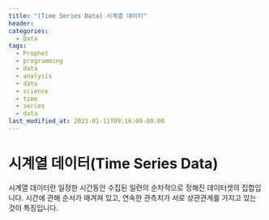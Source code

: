 ```yaml
---
title: "[Time Series Data] 시계열 데이터"
header: 
categories:
  - Data
tags:
  - Prophet
  - programming
  - data
  - analysis
  - data
  - science
  - time
  - series
  - data
last_modified_at: 2023-01-11T09:16:00-00:00
---
```


# 시계열 데이터(Time Series Data)
시계열 데이터란 일정한 시간동안 수집된 일련의 순차적으로 정해진 데이터셋의 집합입니다. 시간에 관해 순서가 매겨져 있고, 연속한 관측치가 서로 상관관계를 가지고 있는 것이 특징입니다. 